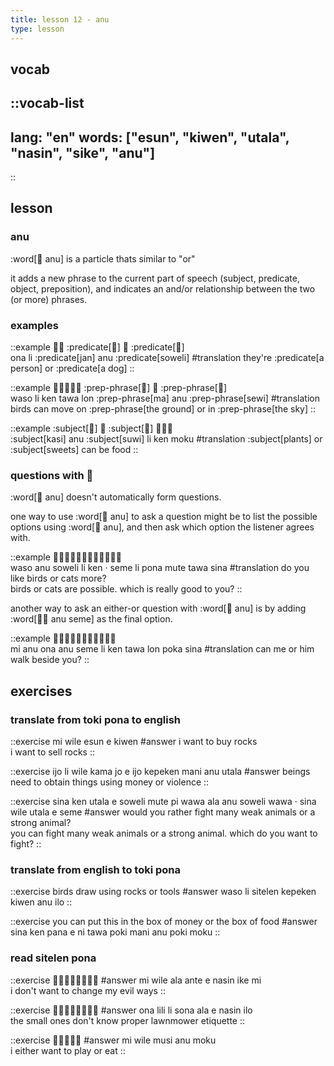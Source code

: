 ```yaml
---
title: lesson 12 - anu
type: lesson
---
```

## vocab
::vocab-list
---
lang: "en"
words: ["esun", "kiwen", "utala", "nasin", "sike", "anu"]
---
::

## lesson
### anu
:word[󱤇 anu] is a particle thats similar to "or"

it adds a new phrase to the current part of speech (subject, predicate, object, preposition), and indicates an and/or relationship between the two (or more) phrases.

### examples
::example
󱥆󱤧 :predicate[󱤑] 󱤇 :predicate[󱥢] \
ona li :predicate[jan] anu :predicate[soweli]
#translation
they're :predicate[a person] or :predicate[a dog]
::

::example
󱥴󱤧󱤘󱥩󱤬 :prep-phrase[󱤰] 󱤇 :prep-phrase[󱥚] \
waso li ken tawa lon :prep-phrase[ma] anu :prep-phrase[sewi]
#translation
birds can move on :prep-phrase[the ground] or in :prep-phrase[the sky]
::

::example
:subject[󱤗] 󱤇 :subject[󱥦] 󱤧󱤘󱤶 \
:subject[kasi] anu :subject[suwi] li ken moku
#translation
:subject[plants] or :subject[sweets] can be food
::

### questions with 󱤇
:word[󱤇 anu] doesn't automatically form questions.

one way to use :word[󱤇 anu] to ask a question might be to list the possible options using :word[󱤇 anu], and then ask which option the listener agrees with.

::example
󱥴󱤇󱥢󱤧󱤘󱦜󱥙󱤧󱥔󱤼󱥩󱥞 \
waso anu soweli li ken · seme li pona mute tawa sina
#translation
do you like birds or cats more? \
birds or cats are possible. which is really good to you?
::

another way to ask an either-or question with :word[󱤇 anu] is by adding :word[󱤇󱥙 anu seme] as the final option.

::example
󱤴󱤇󱥆󱤇󱥙󱤧󱤘󱥩󱤬󱥒󱥞 \
mi anu ona anu seme li ken tawa lon poka sina
#translation
can me or him walk beside you?
::

## exercises
### translate from toki pona to english
::exercise
mi wile esun e kiwen
#answer
i want to buy rocks \
i want to sell rocks
::

::exercise
ijo li wile kama jo e ijo kepeken mani anu utala
#answer
beings need to obtain things using money or violence
::

::exercise
sina ken utala e soweli mute pi wawa ala anu soweli wawa · sina wile utala e seme
#answer
would you rather fight many weak animals or a strong animal? \
you can fight many weak animals or a strong animal. which do you want to fight?
::

### translate from english to toki pona
::exercise
birds draw using rocks or tools
#answer
waso li sitelen kepeken kiwen anu ilo
::

::exercise
you can put this in the box of money or the box of food
#answer
sina ken pana e ni tawa poki mani anu poki moku
::

### read sitelen pona
::exercise
󱤴󱥷󱤂󱤆󱤉󱤿󱤍󱤴
#answer
mi wile ala ante e nasin ike mi \
i don't want to change my evil ways
::

::exercise
󱥆󱤨󱤧󱥡󱤂󱤉󱤿󱤎
#answer
ona lili li sona ala e nasin ilo \
the small ones don't know proper lawnmower etiquette
::

::exercise
󱤴󱥷󱤻󱤇󱤶
#answer
mi wile musi anu moku \
i either want to play or eat
::